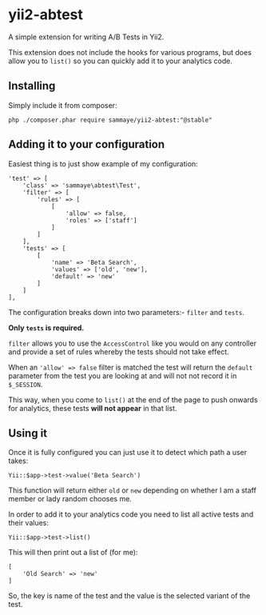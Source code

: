 # yii2-abtest
A simple extension for writing A/B Tests in Yii2.

This extension does not include the hooks for various programs, but does allow you to `list()` so you can quickly 
add it to your analytics code.

## Installing

Simply include it from composer:

    php ./composer.phar require sammaye/yii2-abtest:"@stable"

## Adding it to your configuration

Easiest thing is to just show example of my configuration:

	'test' => [
		'class' => 'sammaye\abtest\Test',
		'filter' => [
			'rules' => [
				[
					'allow' => false,
					'roles' => ['staff']
				]
			]
		],
		'tests' => [
			[
				'name' => 'Beta Search',
				'values' => ['old', 'new'],
				'default' => 'new'
			]
		]
	],
	
The configuration breaks down into two parameters:- `filter` and `tests`.

**Only `tests` is required.**

`filter` allows you to use the `AccessControl` like you would on any controller and 
provide a set of rules whereby the tests should not take effect.

When an `'allow' => false` filter is matched the test will return the `default` parameter from the test you are looking at 
and will not not record it in `$_SESSION`.

This way, when you come to `list()` at the end of the page to push onwards for analytics, these tests **will not appear** in that list.

## Using it

Once it is fully configured you can just use it to detect which path a user takes:

    Yii::$app->test->value('Beta Search')
    
This function will return either `old` or `new` depending on whether I am a staff member or lady random chooses me.

In order to add it to your analytics code you need to list all active tests and their values:

    Yii::$app->test->list()
    
This will then print out a list of (for me):

    [
        'Old Search' => 'new'
    ]

So, the key is name of the test and the value is the selected variant of the test.